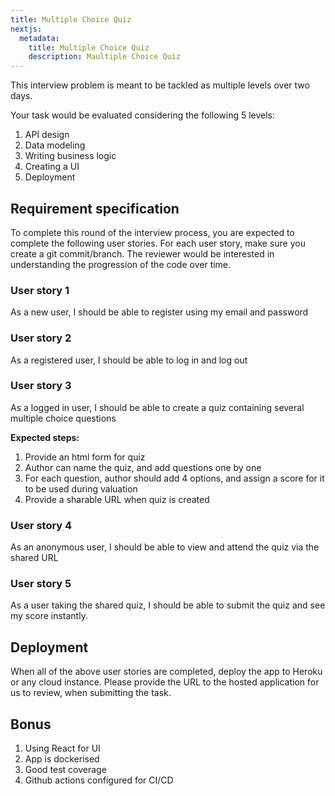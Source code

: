 ```yaml
---
title: Multiple Choice Quiz
nextjs:
  metadata:
    title: Multiple Choice Quiz
    description: Maultiple Choice Quiz
---
```


This interview problem is meant to be tackled as multiple levels over two days.

Your task would be evaluated considering the following 5 levels:
1. API design
2. Data modeling
3. Writing business logic
4. Creating a UI
5. Deployment

## Requirement specification
To complete this round of the interview process, you are expected to complete the following user stories. For each user story, make sure you create a git commit/branch. The reviewer would be interested in understanding the progression of the code over time.

### User story 1
As a new user, I should be able to register using my email and password

### User story 2
As a registered user, I should be able to log in and log out

### User story 3
As a logged in user, I should be able to create a quiz containing several multiple choice questions

**Expected steps:**
1. Provide an html form for quiz
2. Author can name the quiz, and add questions one by one
3. For each question, author should add 4 options, and assign a score for it to be used during valuation
4. Provide a sharable URL when quiz is created

### User story 4
As an anonymous user, I should be able to view and attend the quiz via the shared URL

### User story 5
As a user taking the shared quiz, I should be able to submit the quiz and see my score instantly.

## Deployment
When all of the above user stories are completed, deploy the app to Heroku or any cloud instance. Please provide the URL to the hosted application for us to review, when submitting the task.

## Bonus
1. Using React for UI
2. App is dockerised
3. Good test coverage
4. Github actions configured for CI/CD
